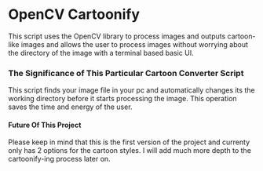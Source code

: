 # OpenCV Cartoonify

This script uses the OpenCV library to process images and outputs cartoon-like images and allows the user to process images without worrying about the directory of the image with a terminal based basic UI. 

### The Significance of This Particular Cartoon Converter Script

This script finds your image file in your pc and automatically changes its the working directory before it starts processing the image. This operation saves the time and energy of the user.  

#### Future Of This Project

Please keep in mind that this is the first version of the project and currenty only has 2 options for the cartoon styles. I will add much more depth to the cartoonify-ing process later on.